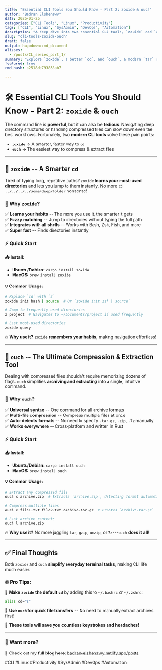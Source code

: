 ```yaml
---
title: "Essential CLI Tools You Should Know - Part 2: zoxide & ouch"
author: "Badran Elshenawy"
date: 2025-01-25
categories: ["CLI Tools", "Linux", "Productivity"]
tags: ["CLI", "Linux", "SysAdmin", "DevOps", "Automation"]
description: "A deep dive into two essential CLI tools, `zoxide` and `ouch`, that will enhance your workflow."
slug: "cli-tools-zoxide-ouch"
draft: false
output: hugodown::md_document
aliases:
  - /posts/CL_series_part_1/
summary: "Explore `zoxide`, a better `cd`, and `ouch`, a modern `tar` replacement to improve your Linux workflow."
featured: true
rmd_hash: a2518de793853ab7

---
```


# 🛠️ Essential CLI Tools You Should Know - Part 2: `zoxide` & `ouch`

The command line is **powerful**, but it can also be **tedious**. Navigating deep directory structures or handling compressed files can slow down even the best workflows. Fortunately, two **modern CLI tools** solve these pain points:

-   **`zoxide`** → A smarter, faster way to `cd`
-   **`ouch`** → The easiest way to compress & extract files

------------------------------------------------------------------------

## 🌟 `zoxide` -- A Smarter `cd`

Tired of typing long, repetitive paths? `zoxide` **learns your most-used directories** and lets you jump to them instantly. No more `cd ../../../../some/deep/folder` nonsense!

### 🔹 Why `zoxide`?

✅ **Learns your habits** -- The more you use it, the smarter it gets  
✅ **Fuzzy matching** -- Jump to directories without typing the full path  
✅ **Integrates with all shells** -- Works with Bash, Zsh, Fish, and more  
✅ **Super fast** -- Finds directories instantly

### ⚡ Quick Start

#### 📥 Install:

-   **Ubuntu/Debian:** `cargo install zoxide`  
-   **MacOS:** `brew install zoxide`

#### 💡 Common Usage:

``` bash
# Replace `cd` with `z`
zoxide init bash | source  # Or `zoxide init zsh | source`

# Jump to frequently used directories
z project  # Navigates to ~/Documents/project if used frequently

# List most-used directories
zoxide query
```

🔥 **Why use it?** `zoxide` **remembers your habits**, making navigation effortless!

------------------------------------------------------------------------

## 🌟 `ouch` -- The Ultimate Compression & Extraction Tool

Dealing with compressed files shouldn't require memorizing dozens of flags. `ouch` simplifies **archiving and extracting** into a single, intuitive command.

### 🔹 Why `ouch`?

✅ **Universal syntax** -- One command for all archive formats  
✅ **Multi-file compression** -- Compress multiple files at once  
✅ **Auto-detects formats** -- No need to specify `.tar.gz`, `.zip`, `.7z` manually  
✅ **Works everywhere** -- Cross-platform and written in Rust

### ⚡ Quick Start

#### 📥 Install:

-   **Ubuntu/Debian:** `cargo install ouch`  
-   **MacOS:** `brew install ouch`

#### 💡 Common Usage:

``` bash
# Extract any compressed file
ouch x archive.zip  # Extracts `archive.zip`, detecting format automatically

# Compress multiple files
ouch c file1.txt file2.txt archive.tar.gz  # Creates `archive.tar.gz`

# List archive contents
ouch l archive.zip
```

🔥 **Why use it?** No more juggling `tar`, `gzip`, `unzip`, or `7z`---`ouch` **does it all**!

------------------------------------------------------------------------

## ✅ Final Thoughts

Both `zoxide` and `ouch` **simplify everyday terminal tasks**, making CLI life much easier.

### 🔥 Pro Tips:

🔸 **Make `zoxide` the default `cd`** by adding this to `~/.bashrc` or `~/.zshrc`:

``` bash
alias cd="z"
```

🔸 **Use `ouch` for quick file transfers** -- No need to manually extract archives first!

🚀 **These tools will save you countless keystrokes and headaches!**

------------------------------------------------------------------------

### 📢 Want more?

🔗 Check out my **full blog here**: [badran-elshenawy.netlify.app/posts](https://badran-elshenawy.netlify.app/posts/)

#CLI #Linux #Productivity #SysAdmin #DevOps #Automation

